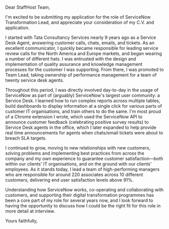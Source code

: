 Dear StaffHost Team,

I'm excited to be submitting my application for the role of ServiceNow Transformation Lead, and appreciate your consideration of my C.V. and application.

I started with Tata Consultancy Services nearly 9 years ago as a Service Desk Agent, answering customer calls, chats, emails, and tickets. As an excellent communicator, I quickly became responsible for leading service review calls for the North America and Europe markets, and began wearing a number of different hats. I was entrusted with the design and implementation of quality assurance and knowledge management processes for the customer I was supporting. From there, I was promoted to Team Lead, taking ownership of performance management for a team of twenty service desk agents.

Throughout this period, I was directly involved day-to-day in the usage of ServiceNow as part of (arguably) ServiceNow's largest user community: a Service Desk. I learned how to run complex reports across multiple tables, build dashboards to display information at a single click for various parts of customer IT organisations, and train others to do the same. I'm most proud of a Chrome extension I wrote, which used the ServiceNow API to announce customer feedback (celebrating positive survey results) to Service Desk agents in the office, which I later expanded to help provide real time announcements for agents when chats/email tickets were about to breach SLA targets.

I continued to grow, moving to new relationships with new customers, solving problems and implementing best practices from across the company and my own experience to guarantee customer satisfaction—both within our clients' IT organisations, and on the ground with our clients' employees. As it stands today, I lead a team of high-performing managers who are responsible for around 220 associates across 10 different customers, delivering end user satisfaction levels above 91%.

Understanding how ServiceNow works, co-operating and collaborating with customers, and supporting their digital transformation programmes has been a core part of my role for several years now, and I look forward to having the opportunity to discuss how I could be the right fit for this role in more detail at interview.

Yours faithfully,
